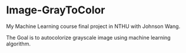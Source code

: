 # Image-GrayToColor
My Machine Learning course final project in NTHU with Johnson Wang.

The Goal is to autocolorize grayscale image using machine learning algorithm.
